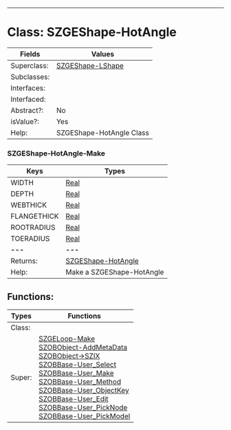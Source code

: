 ---------

# Class:	SZGEShape-HotAngle

| Fields | Values |
| --------- | --------- |
| Superclass: | [SZGEShape-LShape](SZGEShape-LShape.html) |
| Subclasses: |  |
| Interfaces: |  |
| Interfaced: |  |
| Abstract?: | No |
| isValue?: | Yes |
| Help: | SZGEShape-HotAngle Class |

### SZGEShape-HotAngle-Make

| Keys | Types |
| --------- | --------- |
| WIDTH | [Real](Real.html) |
| DEPTH | [Real](Real.html) |
| WEBTHICK | [Real](Real.html) |
| FLANGETHICK | [Real](Real.html) |
| ROOTRADIUS | [Real](Real.html) |
| TOERADIUS | [Real](Real.html) |
| **---** | **---** |
| Returns: | [SZGEShape-HotAngle](SZGEShape-HotAngle.html) |
| Help: | Make a SZGEShape-HotAngle |


## Functions:

| Types | Functions |
| --------- | --------- |
| Class: |  |
| Super: | [SZGELoop-Make](SZGELoop.html) <br> [SZOBObject-AddMetaData](SZOBObject.html) <br> [SZOBObject->SZIX](SZOBObject.html) <br> [SZOBBase-User_Select](SZOBBase.html) <br> [SZOBBase-User_Make](SZOBBase.html) <br> [SZOBBase-User_Method](SZOBBase.html) <br> [SZOBBase-User_ObjectKey](SZOBBase.html) <br> [SZOBBase-User_Edit](SZOBBase.html) <br> [SZOBBase-User_PickNode](SZOBBase.html) <br> [SZOBBase-User_PickModel](SZOBBase.html) |


